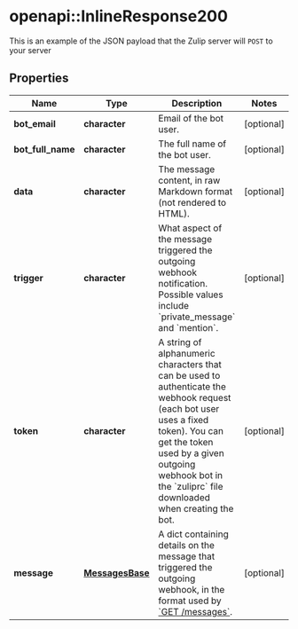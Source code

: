 # openapi::InlineResponse200

This is an example of the JSON payload that the Zulip server will `POST` to your server 

## Properties
Name | Type | Description | Notes
------------ | ------------- | ------------- | -------------
**bot_email** | **character** | Email of the bot user.  | [optional] 
**bot_full_name** | **character** | The full name of the bot user.  | [optional] 
**data** | **character** | The message content, in raw Markdown format (not rendered to HTML).  | [optional] 
**trigger** | **character** | What aspect of the message triggered the outgoing webhook notification. Possible values include &#x60;private_message&#x60; and &#x60;mention&#x60;.  | [optional] 
**token** | **character** | A string of alphanumeric characters that can be used to authenticate the webhook request (each bot user uses a fixed token). You can get the token used by a given outgoing webhook bot in the &#x60;zuliprc&#x60; file downloaded when creating the bot.  | [optional] 
**message** | [**MessagesBase**](MessagesBase.md) | A dict containing details on the message that triggered the outgoing webhook, in the format used by [&#x60;GET /messages&#x60;](/api/get-messages).  | [optional] 


